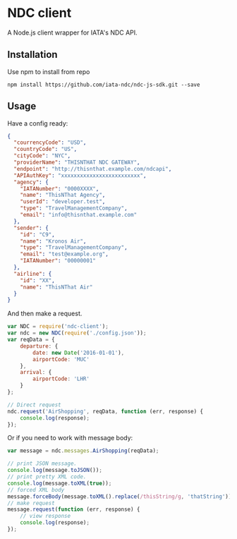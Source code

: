 # NDC client

A Node.js client wrapper for IATA's NDC API.

## Installation

Use npm to install from repo

    npm install https://github.com/iata-ndc/ndc-js-sdk.git --save

## Usage

Have a config ready:

```json
{
  "courrencyCode": "USD",
  "countryCode": "US",
  "cityCode": "NYC",
  "providerName": "THISNTHAT NDC GATEWAY",
  "endpoint": "http://thisnthat.example.com/ndcapi",
  "APIAuthKey": "xxxxxxxxxxxxxxxxxxxxxxxxx",
  "agency": {
    "IATANumber": "0000XXXX",
    "name": "ThisNThat Agency",
    "userId": "developer.test",
    "type": "TravelManagementCompany",
    "email": "info@thisnthat.example.com"
  },
  "sender": {
  	"id": "C9",
	"name": "Kronos Air",
	"type": "TravelManagementCompany",
	"email": "test@example.org",
	"IATANumber": "00000001"
  },
  "airline": {
    "id": "XX",
    "name": "ThisNThat Air"
  }
}
```

And then make a request.

```javascript
var NDC = require('ndc-client');
var ndc = new NDC(require('./config.json'));
var reqData = {
    departure: {
        date: new Date('2016-01-01'),
        airportCode: 'MUC'
    },
    arrival: {
        airportCode: 'LHR'
    }
};

// Direct request
ndc.request('AirShopping', reqData, function (err, response) {
    console.log(response);
});
```

Or if you need to work with message body:

```javascript
var message = ndc.messages.AirShopping(reqData);

// print JSON message.
console.log(message.toJSON());
// print pretty XML code.
console.log(message.toXML(true));
// forced XML body
message.forceBody(message.toXML().replace(/thisString/g, 'thatString'))
// make request
message.request(function (err, response) {
    // view response
    console.log(response); 
});
```
